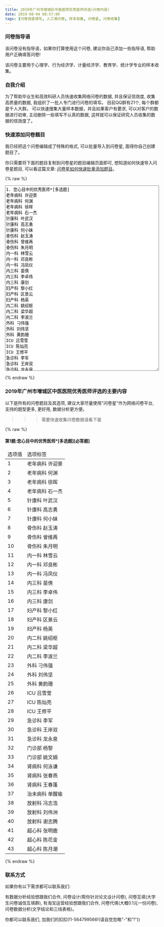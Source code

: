 ```yaml
---
title: 2019年广州市增城区中医医院优秀医师评选(问卷内容)
date: 2019-08-04 08:57:09
tags: [问卷调查填写, 人工填问卷, 样本收集, 问卷星, 问卷收集]
---
```


### 问卷指导语

该问卷没有指导语，如果你打算使用这个问卷, 建议你自己添加一些指导语, 帮助用户正确填答问卷!

该问卷主要用于心理学、行为经济学、计量经济学、教育学、统计学专业的样本收集。

<!-- more -->


### 自我介绍

为了帮助毕业生和高效科研人员快速收集网络问卷的数据, 并且保证信效度, 收集高质量的数据, 我组织了一批人专门进行问卷的填写。
目前QQ群有21个, 每个群都是千人大群。 可以快速搜集大量样本数据，并且如果客户有要求, 可以对客户的数据进行初审, 
主动删除一些填写不认真的数据, 这样就可以保证研究人员收集的数据的信效度了。



### 快速添加问卷题目

我已经把这个问卷编辑成了特殊的格式, 可以批量导入到问卷星, 面得你自己创建题目了。

你只需要将下面的题目复制到问卷星的题目编辑页面即可, 想知道如何快速导入问卷星题目, 可以看这篇文章: [问卷星如何快速批量添加题目](https://mlln.cn/2019/06/01/%E9%97%AE%E5%8D%B7%E6%98%9F%E5%A6%82%E4%BD%95%E5%BF%AB%E9%80%9F%E6%B7%BB%E5%8A%A0%E6%89%B9%E9%87%8F%E9%A2%98%E7%9B%AE/index.html)。

{% raw %}
<textarea rows="40" style="width: 100%;">1. 您心目中的优秀医师*[多选题]
老年病科 许迎景
老年病科 何渊
老年病科 徐晖
老年病科 石一杰
针康科 叶武汉
针康科 高志勇
针康科 何小妹
骨伤科 赵玉涛
骨伤科 曾维再
骨伤科 朱月明
内一科 林雪云
内一科 邓良彬
内一科 冯凤仪
内三科 苗倩
内三科 李卓伟
内三科 康剑
妇产科 黎小红
妇产科 区景云
妇产科 杨英
内二科 姚绍枢
内二科 梁华超
内二科 李淑兰
外科 刁伟强
外科 刘伟坚
外科 黄韵珊
ICU 吕雪莹
ICU 陈灿亮
ICU 王修平
急诊科 李军
急诊科 王岸双
急诊科 龙永泉
门诊部 杨黎
门诊部 姚文娟
肾病科 何泳谦
肾病科 张春燕
肾病科 王春蓬
治未病科 单醒瑜
放射科 冯志浩
放射科 刘伟洲
放射科 谢志腾
超心科 张明鹿
超心科 陈花金
超心科 陈月潮</textarea>
{% endraw %}

### 2019年广州市增城区中医医院优秀医师评选的主要内容

以下是所有的问卷题目及其选项, 建议大家尽量使用"问卷星"作为网络问卷平台, 支持的题型更多, 更好用, 数据分析更方便。

>>> 需要快速收集问卷数据请看下面


{% raw %}
<div class="qitem">
<h4>第1题:您心目中的优秀医师*[多选题][必答题]</h4>

<table class="table">
<thead>
<tr><td>选项值</td><td>选项标签</td></tr>
</thead>
<tbody>
<tr><td>1</td><td>老年病科 许迎景</td></tr>
<tr><td>2</td><td>老年病科 何渊</td></tr>
<tr><td>3</td><td>老年病科 徐晖</td></tr>
<tr><td>4</td><td>老年病科 石一杰</td></tr>
<tr><td>5</td><td>针康科 叶武汉</td></tr>
<tr><td>6</td><td>针康科 高志勇</td></tr>
<tr><td>7</td><td>针康科 何小妹</td></tr>
<tr><td>8</td><td>骨伤科 赵玉涛</td></tr>
<tr><td>9</td><td>骨伤科 曾维再</td></tr>
<tr><td>10</td><td>骨伤科 朱月明</td></tr>
<tr><td>11</td><td>内一科 林雪云</td></tr>
<tr><td>12</td><td>内一科 邓良彬</td></tr>
<tr><td>13</td><td>内一科 冯凤仪</td></tr>
<tr><td>14</td><td>内三科 苗倩</td></tr>
<tr><td>15</td><td>内三科 李卓伟</td></tr>
<tr><td>16</td><td>内三科 康剑</td></tr>
<tr><td>17</td><td>妇产科 黎小红</td></tr>
<tr><td>18</td><td>妇产科 区景云</td></tr>
<tr><td>19</td><td>妇产科 杨英</td></tr>
<tr><td>20</td><td>内二科 姚绍枢</td></tr>
<tr><td>21</td><td>内二科 梁华超</td></tr>
<tr><td>22</td><td>内二科 李淑兰</td></tr>
<tr><td>23</td><td>外科 刁伟强</td></tr>
<tr><td>24</td><td>外科 刘伟坚</td></tr>
<tr><td>25</td><td>外科 黄韵珊</td></tr>
<tr><td>26</td><td>ICU 吕雪莹</td></tr>
<tr><td>27</td><td>ICU 陈灿亮</td></tr>
<tr><td>28</td><td>ICU 王修平</td></tr>
<tr><td>29</td><td>急诊科 李军</td></tr>
<tr><td>30</td><td>急诊科 王岸双</td></tr>
<tr><td>31</td><td>急诊科 龙永泉</td></tr>
<tr><td>32</td><td>门诊部 杨黎</td></tr>
<tr><td>33</td><td>门诊部 姚文娟</td></tr>
<tr><td>34</td><td>肾病科 何泳谦</td></tr>
<tr><td>35</td><td>肾病科 张春燕</td></tr>
<tr><td>36</td><td>肾病科 王春蓬</td></tr>
<tr><td>37</td><td>治未病科 单醒瑜</td></tr>
<tr><td>38</td><td>放射科 冯志浩</td></tr>
<tr><td>39</td><td>放射科 刘伟洲</td></tr>
<tr><td>40</td><td>放射科 谢志腾</td></tr>
<tr><td>41</td><td>超心科 张明鹿</td></tr>
<tr><td>42</td><td>超心科 陈花金</td></tr>
<tr><td>43</td><td>超心科 陈月潮</td></tr>
</tbody>
</table>

</div>
{% endraw %}



<!-- ---
title: 心理教育医学的问卷免费下载
date: 2019-05-23 08:59:15
tags: [问卷星, 问卷网, 问卷下载, 问卷互填, 问卷设计, 问卷模板, 毕业问卷, 问卷数据分析, 问卷代填, ]
--- -->

### 联系方式
 
如果你有以下需求都可以联系我们:

有数据分析经验想跟我们合作, 问卷设计(帮你针对论文设计问卷), 问卷互填(大学生问卷诚信互填群), 有淘宝运营经验想跟我们合作, 问卷代填(大概0.1元一份问卷), 问卷数据分析(文字结论和三线表格)。

你都可以联系我们, 加我们的扣扣(!1-564799566!(请自觉忽略"-"和"!"))
